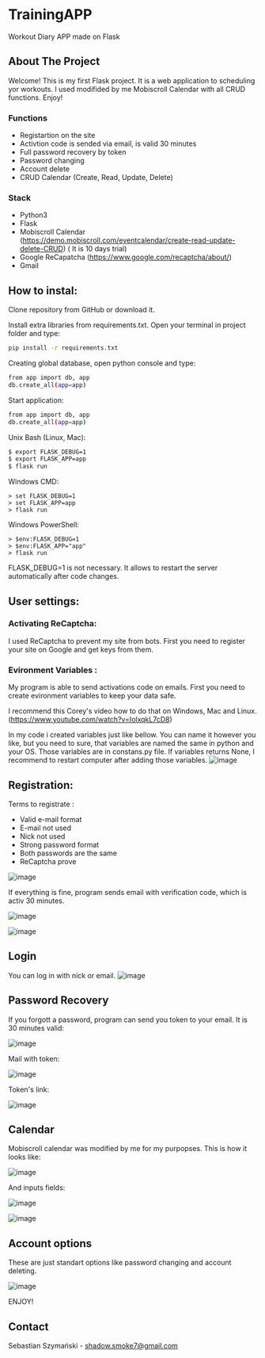 # TrainingAPP
Workout Diary APP made on Flask


<!-- ABOUT THE PROJECT -->
## About The Project
Welcome! This is my first Flask project. It is a web application to scheduling yor workouts. I used modifided by me Mobiscroll Calendar with all CRUD functions. Enjoy!


### Functions
* Registartion on the site
* Activtion code is sended via email, is valid 30 minutes
* Full password recovery by token
* Password changing
* Account delete
* CRUD Calendar (Create, Read, Update, Delete)
### Stack

* Python3
* Flask
* Mobiscroll Calendar (https://demo.mobiscroll.com/eventcalendar/create-read-update-delete-CRUD) ( It is 10 days trial)
* Google ReCapatcha (https://www.google.com/recaptcha/about/)
* Gmail

<!-- How to install -->
## How to instal:
Clone repository from GitHub or download it. 

Install extra libraries from requirements.txt.
Open your terminal in project folder and type:

  ```sh
  pip install -r requirements.txt
  ```
  

Creating global database, open python console and type:
  ```sh
  from app import db, app
  db.create_all(app=app)
  ```
  
Start application:
  ```sh
  from app import db, app
  db.create_all(app=app)
  ```
  
  Unix Bash (Linux, Mac):
  ```sh
$ export FLASK_DEBUG=1
$ export FLASK_APP=app
$ flask run
 ```

Windows CMD:
```
> set FLASK_DEBUG=1
> set FLASK_APP=app
> flask run
```
Windows PowerShell:
```
> $env:FLASK_DEBUG=1 
> $env:FLASK_APP="app" 
> flask run
```
 FLASK_DEBUG=1 is not necessary. It allows to restart the server automatically after code changes.

## User settings:


### Activating ReCaptcha:

I used ReCaptcha to prevent my site from bots. First you need to register your site on Google and get keys from them.


### Evironment Variables :
My program is able to send activations code on emails. First you need to create evironment variables to keep your data safe.

I recommend this Corey's video how to do that on Windows, Mac and Linux. (https://www.youtube.com/watch?v=IolxqkL7cD8)

In my code i created variables just like bellow. You can name it however you like, but you need to sure, that variables are named the same in python and your OS. Those variables are in constans.py file.
If variables returns None, I recommend to restart computer after adding those variables.
![image](https://user-images.githubusercontent.com/79137973/118014112-24716200-b353-11eb-93d9-835fbe71f360.png)


 ## Registration:
Terms to registrate :
* Valid e-mail format
* E-mail not used
* Nick not used
* Strong password format
* Both passwords are the same
* ReCaptcha prove 

![image](https://user-images.githubusercontent.com/79137973/118016748-0f4a0280-b356-11eb-831a-739db5aba445.png)

If everything is fine, program sends email with verification code, which is activ 30 minutes.

![image](https://user-images.githubusercontent.com/79137973/118016880-3d2f4700-b356-11eb-96d2-bc43a115f3c4.png)


![image](https://user-images.githubusercontent.com/79137973/118016956-50daad80-b356-11eb-829a-78487bd8a965.png)


## Login
You can log in with nick or email.
![image](https://user-images.githubusercontent.com/79137973/118017090-7b2c6b00-b356-11eb-83f2-5a7bc381fb17.png)

## Password Recovery

If you forgott a password, program can send you token to your email. It is 30 minutes valid:


![image](https://user-images.githubusercontent.com/79137973/118017530-06a5fc00-b357-11eb-8620-83e171f84a58.png)


Mail with token:


![image](https://user-images.githubusercontent.com/79137973/118017768-4967d400-b357-11eb-8053-cc068da3af9f.png)



Token's link:



![image](https://user-images.githubusercontent.com/79137973/118017926-75835500-b357-11eb-977c-4951ebf57f0e.png)



## Calendar
Mobiscroll calendar was modified by me for my purpopses. This is how it looks like:

![image](https://user-images.githubusercontent.com/79137973/118019024-cc3d5e80-b358-11eb-8907-f1ed4a1b459f.png)

And inputs fields:

![image](https://user-images.githubusercontent.com/79137973/118019116-e8d99680-b358-11eb-862b-800f68e69a8b.png)


![image](https://user-images.githubusercontent.com/79137973/118019555-67cecf00-b359-11eb-9423-6ea4a9059729.png)


## Account options

These are just standart options like password changing and account deleting.


![image](https://user-images.githubusercontent.com/79137973/118021860-f8a6aa00-b35b-11eb-9c25-396d0210b57a.png)



ENJOY!

 
  


<!-- CONTACT -->
## Contact

Sebastian Szymański - shadow.smoke7@gmail.com

